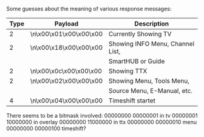 Some guesses about the meaning of various response messages:

| Type | Payload                | Description                        |
| ---- | ---------------------- | ---------------------------------- |
|    2 | \n\x00\x01\x00\x00\x00 | Currently Showing TV               |
|    2 | \n\x00\x18\x00\x00\x00 | Showing INFO Menu, Channel List,   |
|      |                        | SmartHUB or Guide                  |
|    2 | \n\x00\x0c\x00\x00\x00 | Showing TTX                        |
|    2 | \n\x00\x02\x00\x00\x00 | Showing Menu, Tools Menu,          |
|      |                        | Source Menu, E-Manual, etc.        |
|    4 | \n\x00\x04\x00\x00\x00 | Timeshift startet                  |


There seems to be a bitmask involved:
00000000 00000001   in tv
00000001 10000000   in overlay
00000000 11000000   in ttx
00000000 00000010   menu
00000000 00000100   timeshift?
